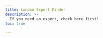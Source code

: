 ```yaml
---
title: London Expert Finder
description: >-
  If you need an expert, check here first!
toc: true

---
```



